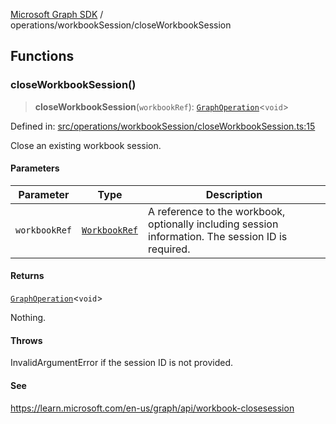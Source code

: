 [Microsoft Graph SDK](../../modules.md) / operations/workbookSession/closeWorkbookSession

## Functions

### closeWorkbookSession()

> **closeWorkbookSession**(`workbookRef`): [`GraphOperation`](../../models/GraphOperation.md#graphoperation)\<`void`\>

Defined in: [src/operations/workbookSession/closeWorkbookSession.ts:15](https://github.com/Future-Secure-AI/microsoft-graph/blob/6f587d043e8277194e9b2feca914ab2cba9d258d/src/operations/workbookSession/closeWorkbookSession.ts#L15)

Close an existing workbook session.

#### Parameters

| Parameter | Type | Description |
| ------ | ------ | ------ |
| `workbookRef` | [`WorkbookRef`](../../models/WorkbookRef.md#workbookref) | A reference to the workbook, optionally including session information. The session ID is required. |

#### Returns

[`GraphOperation`](../../models/GraphOperation.md#graphoperation)\<`void`\>

Nothing.

#### Throws

InvalidArgumentError if the session ID is not provided.

#### See

https://learn.microsoft.com/en-us/graph/api/workbook-closesession
